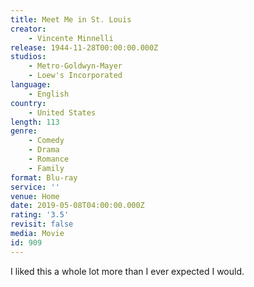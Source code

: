 ```yaml
---
title: Meet Me in St. Louis
creator:
    - Vincente Minnelli
release: 1944-11-28T00:00:00.000Z
studios:
    - Metro-Goldwyn-Mayer
    - Loew's Incorporated
language:
    - English
country:
    - United States
length: 113
genre:
    - Comedy
    - Drama
    - Romance
    - Family
format: Blu-ray
service: ''
venue: Home
date: 2019-05-08T04:00:00.000Z
rating: '3.5'
revisit: false
media: Movie
id: 909
---
```


I liked this a whole lot more than I ever expected I would.
